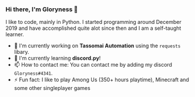 ### Hi there, I'm Gloryness 👋

I like to code, mainly in Python. 
I started programming around December 2019 and have accomplished quite alot since then and I am a self-taught learner.

- 🔭 I'm currently working on **Tassomai Automation** using the `requests` libary.
- 🌱 I'm currently learning **discord.py**!
- 📫 How to contact me: You can contact me by adding my discord `Gloryness#4341`.
- ⚡ Fun fact: I like to play Among Us (350+ hours playtime), Minecraft and some other singleplayer games
